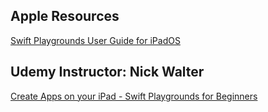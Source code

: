 ## Apple Resources

[Swift Playgrounds User Guide for iPadOS](https://support.apple.com/en-am/guide/playgrounds-ipad/welcome/ipados)


## Udemy Instructor: Nick Walter

[Create Apps on your iPad - Swift Playgrounds for Beginners](https://www.udemy.com/course/swift-playgrounds-for-beginners-create-apps-on-your-ipad/)
